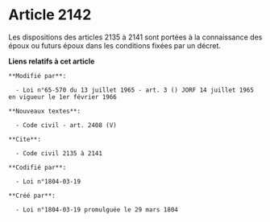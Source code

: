 # Article 2142

Les dispositions des articles 2135 à 2141 sont portées à la connaissance des époux ou futurs époux dans les conditions fixées
par un décret.

**Liens relatifs à cet article**

	**Modifié par**:

	  - Loi n°65-570 du 13 juillet 1965 - art. 3 () JORF 14 juillet 1965 en vigueur le 1er février 1966

	**Nouveaux textes**:

	  - Code civil - art. 2408 (V)

	**Cite**:

	  - Code civil 2135 à 2141

	**Codifié par**:

	  - Loi n°1804-03-19

	**Créé par**:

	  - Loi n°1804-03-19 promulguée le 29 mars 1804
